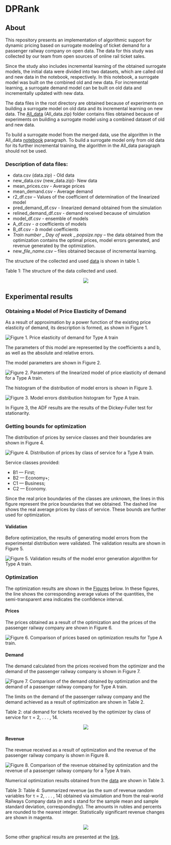 # DPRank

## About
This repository presents an implementation of algorithmic support for dynamic pricing based on surrogate modeling of ticket demand for a passenger railway company on open data. The data for this study was collected by our team from open sources of online rail ticket sales.

Since the study also includes incremental learning of the obtained surrogate models, the initial data were divided into two datasets, which are called old and new data in the notebook, respectively. In this notebook, a surrogate model was built on the combined old and new data. For incremental learning, a surrogate demand model can be built on old data and incrementally updated with new data.

The data files in the root directory are obtained because of experiments on building a surrogate model on old data and its incremental learning on new data. The [All_data](https://github.com/AlgoMathITMO/DPRank/tree/main/All_data "Data obtained during modeling with a combined dataset") (All_data.zip) folder contains files obtained because of experiments on building a surrogate model using a combined dataset of old and new data.

To build a surrogate model from the merged data, use the algorithm in the All_data [notebook](https://github.com/AlgoMathITMO/DPRank/blob/main/Surr_mod.ipynb "Notebook") paragraph. To build a surrogate model only from old data for its further incremental training, the algorithm in the All_data paragraph should not be used.

### Description of data files: 

* data.csv (data.zip) - Old data
* new_data.csv (new_data.zip)- New data
* mean_prices.csv - Average prices
* mean_demand.csv - Average demand
* r2_df.csv – Values of the coefficient of determination of the linearized model
* pred_demand_df.csv - linearized demand obtained from the simulation
* relined_demand_df.csv - demand received because of simulation
* model_df.csv - ensemble of models
* A_df.csv - *a* coefficients of models
* B_df.csv - *b* model coefficients
* *Train number* _ *Day of week* _ *popsize*.npy – the data obtained from the optimization contains the optimal prices, model errors generated, and revenue generated by the optimization.
* new_*file_name*.csv – files obtained because of incremental learning.

The structure of the collected and used [data](https://github.com/AlgoMathITMO/DPRank/blob/main/data.zip "Data structure") is shown in table 1.

Table 1: The structure of the data collected and used.
<p align="center">
  <img src="https://github.com/AlgoMathITMO/DPRank/blob/main/Tables/data_file_info.jpg">
</p>

## Experimental results

### Obtaining a Model of Price Elasticity of Demand

As a result of approximation by a power function of the existing price elasticity of demand, its description is formed, as shown in Figure 1.

![Figure 1. Price elasticity of demand for Type A train](https://github.com/AlgoMathITMO/Railways_surrogate_modeling/blob/main/All_data/Fig/A_752A/A%20Surrogate%20model%20of%20price%20elasticity%20of%20demand.jpg "Figure 1. Price elasticity of demand for Type A train.")

The parameters of this model are represented by the coefficients a and b, as well as the absolute and relative errors.

The model parameters are shown in Figure 2.

![Figure 2. Parameters of the linearized model of price elasticity of demand for a Type A train.](https://github.com/AlgoMathITMO/Railways_surrogate_modeling/blob/main/All_data/Fig/A_752A/A%20Model_parameters.jpg "Figure 2. Parameters of the linearized model of price elasticity of demand for a Type A train.")

The histogram of the distribution of model errors is shown in Figure 3.

![Figure 3. Model errors distribution histogram for Type A train.](https://github.com/AlgoMathITMO/DPRank/blob/main/All_data/Fig/A_752A/A%20Histogram%20of%20distribution%20of%20errors.jpg "Figure 3. Model errors distribution histogram for Type A train.")

In Figure 3, the ADF results are the results of the Dickey-Fuller test for stationarity.

### Getting bounds for optimization

The distribution of prices by service classes and their boundaries are shown in Figure 4.

![Figure 4. Distribution of prices by class of service for a Type A train.](https://github.com/AlgoMathITMO/DPRank/blob/main/All_data/Fig/A_752A/A%20Price%20histogram%20with%20price%20ranges%20of%20classes.jpg "Figure 4. Distribution of prices by class of service for a Type A train.")

Service classes provided:
* B1 — First;
* B2 — Economy+;
* C1 — Business;
* C2 — Economy.

Since the real price boundaries of the classes are unknown, the lines in this figure represent the price boundaries that we obtained. The dashed line shows the real average prices by class of service. These bounds are further used for optimization.

#### Validation

Before optimization, the results of generating model errors from the experimental distribution were validated. The validation results are shown in Figure 5.

![Figure 5. Validation results of the model error generation algorithm for Type A train.](https://github.com/AlgoMathITMO/DPRank/blob/main/All_data/Fig/A_752A/A%20Surrogate%20model%20validation%20results.jpg "Figure 5. Validation results of the model error generation algorithm for Type A train.")

### Optimization

The optimization results are shown in the [Figures](https://github.com/AlgoMathITMO/DPRank/tree/main/All_data/Fig/A_752A "A Type train Figures") below. In these figures, the line shows the corresponding average values of the quantities, the semi-transparent area indicates the confidence interval.

#### Prices

The prices obtained as a result of the optimization and the prices of the passenger railway company are shown in Figure 6.

![Figure 6. Comparison of prices based on optimization results for Type A train.](https://github.com/AlgoMathITMO/DPRank/blob/main/All_data/Fig/A_752A/A%20Average%20prices%2Bconfidence%20interval.jpg "Figure 6. Comparison of prices based on optimization results for Type A train.")

#### Demand

The demand calculated from the prices received from the optimizer and the demand of the passenger railway company is shown in Figure 7.

![Figure 7. Comparison of the demand obtained by optimization and the demand of a passenger railway company for Type A train.](https://github.com/AlgoMathITMO/DPRank/blob/main/All_data/Fig/A_752A/A%20Average%20demand%2Bconfidence%20interval.jpg "Figure 7. Comparison of the demand obtained by optimization and the demand of a passenger railway company for Type A train.")

The limits on the demand of the passenger railway company and the demand achieved as a result of optimization are shown in Table 2.

Table 2: otal demand for tickets received by the optimizer by class of service for τ =
2, . . . , 14.
<p align="center">
  <img src="https://github.com/AlgoMathITMO/DPRank/blob/main/Tables/optimizer_demand.jpg">
</p>

#### Revenue

The revenue received as a result of optimization and the revenue of the passenger railway company is shown in Figure 8.

![Figure 8. Comparison of the revenue obtained by optimization and the revenue of a passenger railway company for a Type A train.](https://github.com/AlgoMathITMO/DPRank/blob/main/All_data/Fig/A_752A/A%20Average%20revenue%2Bconfidence%20interval.jpg "Figure 8. Comparison of the revenue obtained by optimization and the revenue of a passenger railway company for a Type A train.")

Numerical optimization results obtained from the [data](https://github.com/AlgoMathITMO/DPRank/tree/main/All_data/Opt_data "Optimization results for different trains") are shown in Table 3.

Table 3: Table 4: Summarized revenue (as the sum of revenue random variables for τ = 2, . . . , 14)
obtained via simulation and from the real-world Railways Company data (m and s stand
for the sample mean and sample standard deviation, correspondingly). The amounts in rubles
and percents are rounded to the nearest integer. Statistically significant revenue changes
are shown in magenta.
<p align="center">
  <img src="https://github.com/AlgoMathITMO/DPRank/blob/main/Tables/revenue_update.jpg">
</p>

Some other graphical results are presented at the [link](https://github.com/AlgoMathITMO/DPRank/tree/main/All_data/Fig/ "Graphic results").
